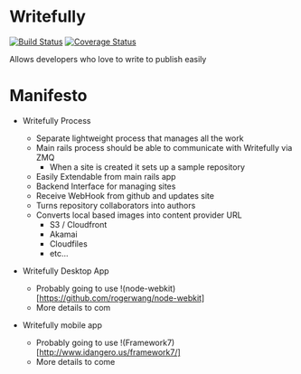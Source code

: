 # Writefully

[![Build Status](https://travis-ci.org/codemy/writefully.svg?branch=master)](https://travis-ci.org/codemy/writefully) [![Coverage Status](https://coveralls.io/repos/codemy/writefully/badge.png?branch=master)](https://coveralls.io/r/codemy/writefully?branch=master)

Allows developers who love to write to publish easily

# Manifesto

+ Writefully Process
  + Separate lightweight process that manages all the work
  + Main rails process should be able to communicate with Writefully via ZMQ
    + When a site is created it sets up a sample repository
  + Easily Extendable from main rails app
  + Backend Interface for managing sites
  + Receive WebHook from github and updates site
  + Turns repository collaborators into authors
  + Converts local based images into content provider URL
    + S3 / Cloudfront
    + Akamai
    + Cloudfiles
    + etc...

+ Writefully Desktop App
  + Probably going to use !(node-webkit)[https://github.com/rogerwang/node-webkit]
  + More details to com

+ Writefully mobile app
  + Probably going to use !(Framework7)[http://www.idangero.us/framework7/]
  + More details to come
